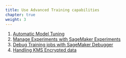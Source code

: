 ```yaml
--- 
title: Use Advanced Training capabilities
chapter: true 
weight: 3 
---
```

 1. [Automatic Model Tuning](https://github.com/awslabs/amazon-sagemaker-examples/tree/master/hyperparameter_tuning)
 2. [Manage Experiments with SageMaker Experiments](https://github.com/awslabs/amazon-sagemaker-examples/tree/master/sagemaker-experiments)
 3. [Debug Training jobs with SageMaker Debugger](https://github.com/awslabs/amazon-sagemaker-examples/tree/master/sagemaker-debugger)
 4. [Handling KMS Encrypted data](https://github.com/awslabs/amazon-sagemaker-examples/tree/master/advanced_functionality/handling_kms_encrypted_data)
